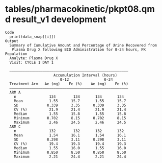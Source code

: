 # tables/pharmacokinetic/pkpt08.qmd result_v1 development

    Code
      print(data_snap[[i]])
    Output
      Summary of Cumulative Amount and Percentage of Urine Recovered from
       Plasma Drug X following BID Administration for 0-24 hours, PK Population
      Analyte: Plasma Drug X 
      Visit: CYCLE 1 DAY 1
      
      ——————————————————————————————————————————————————————
                          Accumulation Interval (hours)     
                             0-12                0-24       
      Treatment Arm   Ae (mg)    Fe (%)    Ae (mg)    Fe (%)
      ——————————————————————————————————————————————————————
      ARM A                                                 
        n               134        134       134       134  
        Mean            1.55      15.7       1.55      15.7 
        SD             0.339      3.35      0.339      3.35 
        CV (%)          21.9      21.4       21.9      21.4 
        Median          1.55      15.8       1.55      15.8 
        Minimum        0.702      8.15      0.702      8.15 
        Maximum         2.46      24.5       2.46      24.5 
      ARM C                                                 
        n               132        132       132       132  
        Mean            1.54      16.1       1.54      16.1 
        SD             0.298      3.11      0.298      3.11 
        CV (%)          19.4      19.3       19.4      19.3 
        Median          1.55      16.0       1.55      16.0 
        Minimum        0.850      8.50      0.850      8.50 
        Maximum         2.21      24.4       2.21      24.4 

